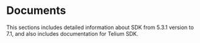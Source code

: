 # Documents
This sections includes detailed information about SDK from 5.3.1 version to 7.1, and also includes documentation for Telium SDK.
